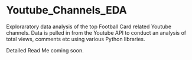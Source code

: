 # Youtube_Channels_EDA
Exploraratory data analysis of the top Football Card related Youtube channels. Data is pulled in from the Youtube API to conduct an analysis of total views, comments etc using various Python libraries.

Detailed Read Me coming soon.
